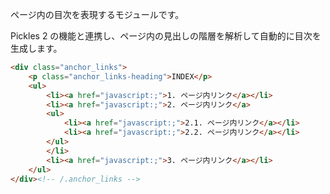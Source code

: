 ページ内の目次を表現するモジュールです。

Pickles 2 の機能と連携し、ページ内の見出しの階層を解析して自動的に目次を生成します。


```html
<div class="anchor_links">
	<p class="anchor_links-heading">INDEX</p>
	<ul>
		<li><a href="javascript:;">1. ページ内リンク</a></li>
		<li><a href="javascript:;">2. ページ内リンク</a>
		<ul>
			<li><a href="javascript:;">2.1. ページ内リンク</a></li>
			<li><a href="javascript:;">2.2. ページ内リンク</a></li>
		</ul>
		</li>
		<li><a href="javascript:;">3. ページ内リンク</a></li>
	</ul>
</div><!-- /.anchor_links -->
```
